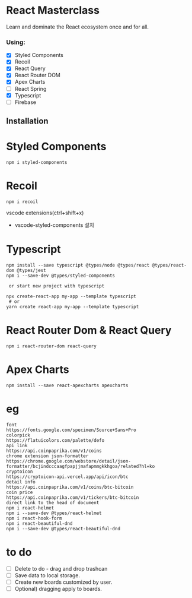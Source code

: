 # React Masterclass

Learn and dominate the React ecosystem once and for all.

### Using:

- [x] Styled Components
- [x] Recoil
- [x] React Query
- [x] React Router DOM
- [x] Apex Charts
- [ ] React Spring
- [x] Typescript
- [ ] Firebase

## Installation

# Styled Components

```node
npm i styled-components
```

# Recoil

```node
npm i recoil
```

vscode extensions(ctrl+shift+x)

- vscode-styled-components 설치

# Typescript

```node
npm install --save typescript @types/node @types/react @types/react-dom @types/jest
npm i --save-dev @types/styled-components

 or start new project with typescript

npx create-react-app my-app --template typescript
 # or
yarn create react-app my-app --template typescript
```

# React Router Dom & React Query

```node
npm i react-router-dom react-query
```

# Apex Charts

```node
npm install --save react-apexcharts apexcharts
```

# eg

```node
font
https://fonts.google.com/specimen/Source+Sans+Pro
colorpick
https://flatuicolors.com/palette/defo
api link
https://api.coinpaprika.com/v1/coins
chrome extension json-formatter
https://chrome.google.com/webstore/detail/json-formatter/bcjindcccaagfpapjjmafapmmgkkhgoa/related?hl=ko
cryptoicon
https://cryptoicon-api.vercel.app/api/icon/btc
detail info
https://api.coinpaprika.com/v1/coins/btc-bitcoin
coin price
https://api.coinpaprika.com/v1/tickers/btc-bitcoin
direct link to the head of document
npm i react-helmet
npm i --save-dev @types/react-helmet
npm i react-hook-form
npm i react-beautiful-dnd
npm i --save-dev @types/react-beautiful-dnd
```

# to do

- [ ] Delete to do - drag and drop trashcan
- [ ] Save data to local storage.
- [ ] Create new boards customized by user.
- [ ] Optional) dragging apply to boards.
